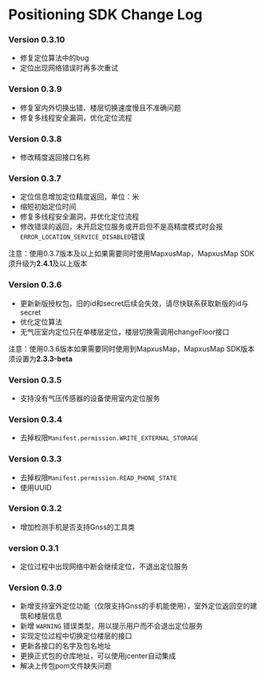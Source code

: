 # Positioning SDK Change Log

### Version 0.3.10

* 修复定位算法中的bug
* 定位出现网络错误时再多次重试

### Version 0.3.9

* 修复室内外切换出错、楼层切换速度慢且不准确问题
* 修复多线程安全漏洞，优化定位流程


### Version 0.3.8

* 修改精度返回接口名称


### Version 0.3.7

* 定位信息增加定位精度返回，单位：米
* 缩短初始定位时间
* 修复多线程安全漏洞，并优化定位流程
* 修改错误的返回，未开启定位服务或开启但不是高精度模式时会报`ERROR_LOCATION_SERVICE_DISABLED`错误

注意：使用0.3.7版本及以上如果需要同时使用MapxusMap，MapxusMap SDK须升级为**2.4.1**及以上版本

### Version 0.3.6

* 更新新版授权包，旧的id和secret后续会失效，请尽快联系获取新版的id与secret
* 优化定位算法
* 无气压室内定位只在单楼层定位，楼层切换需调用changeFloor接口

注意：使用0.3.6版本如果需要同时使用到MapxusMap，MapxusMap SDK版本须设置为**2.3.3-beta**

### Version 0.3.5

* 支持没有气压传感器的设备使用室内定位服务

### Version 0.3.4

* 去掉权限`Manifest.permission.WRITE_EXTERNAL_STORAGE`

### Version 0.3.3

* 去掉权限`Manifest.permission.READ_PHONE_STATE`
* 使用UUID

### Version 0.3.2

* 增加检测手机是否支持Gnss的工具类 

### version 0.3.1

* 定位过程中出现网络中断会继续定位，不退出定位服务

### Version 0.3.0

* 新增支持室外定位功能（仅限支持Gnss的手机能使用），室外定位返回空的建筑和楼层信息
* 新增 `WARNING` 错误类型，用以提示用户而不会退出定位服务
* 实现定位过程中切换定位楼层的接口
* 更新各接口的名字及包名地址
* 更换正式包的仓库地址，可以使用jcenter自动集成
* 解决上传包pom文件缺失问题
